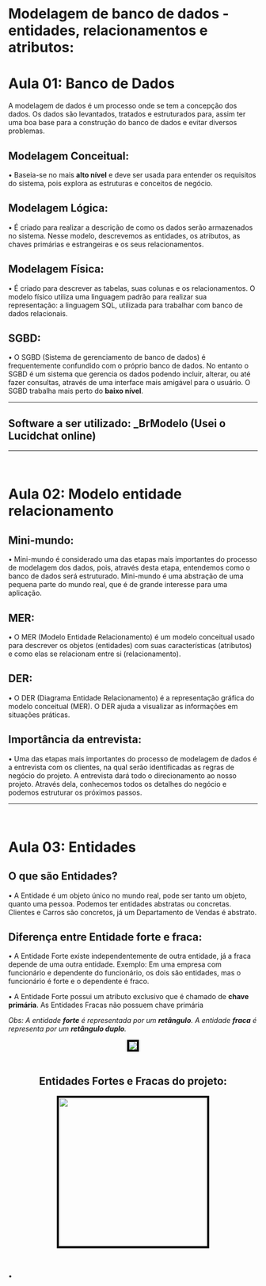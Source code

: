 <h1> Modelagem de banco de dados - entidades, relacionamentos e atributos: </h1>

<h1> Aula 01: Banco de Dados </h1>
<p> A modelagem de dados é um processo onde se tem a concepção dos dados. Os dados são levantados, tratados e estruturados para, assim ter uma boa base para a construção do banco de dados e evitar diversos problemas.</p>
 
<h2> <b> Modelagem Conceitual: </b> </h2>
<p>• Baseia-se no mais <b>alto nível</b> e deve ser usada para entender os requisitos do sistema, pois explora as estruturas e conceitos de negócio. </p>

<h2> <b> Modelagem Lógica: </b> </h2>
<p>• É criado para realizar a descrição de como os dados serão armazenados no sistema. Nesse modelo, descrevemos as entidades, os atributos, as chaves primárias e estrangeiras e os seus relacionamentos.</p>

<h2> <b> Modelagem Física: </b> </h2>
<p>• É criado para descrever as tabelas, suas colunas e os relacionamentos. O modelo físico utiliza uma linguagem padrão para realizar sua representação: a linguagem SQL, utilizada para trabalhar com banco de dados relacionais.</p>

<h2> <b> SGBD: </b> </h2>
<p>• O SGBD (Sistema de gerenciamento de banco de dados) é frequentemente confundido com o próprio banco de dados. No entanto o SGBD é um sistema que gerencia os dados podendo incluir, alterar, ou até fazer consultas, através de uma interface mais amigável para o usuário. O SGBD trabalha mais perto do <b>baixo nível</b>.</p>

<hr>

<h2> <b>Software a ser utilizado: _BrModelo (Usei o Lucidchat online)</b> </h2>

<hr> <br>

<h1> Aula 02: Modelo entidade relacionamento </h1>

<h2> <b>Mini-mundo: </b> </h2>
<p> • Mini-mundo é considerado uma das etapas mais importantes do processo de modelagem dos dados, pois, através desta etapa, entendemos como o banco de dados será estruturado. Mini-mundo é uma abstração de uma pequena parte do mundo real, que é de grande interesse para uma aplicação.</p> 

<h2> <b>MER: </b> </h2>
<p> • O MER (Modelo Entidade Relacionamento) é um modelo conceitual usado para descrever os objetos (entidades) com suas características (atributos) e como elas se relacionam entre si (relacionamento).

<h2> <b>DER: </b> </h2>
<p> • O DER (Diagrama Entidade Relacionamento) é a representação gráfica do modelo conceitual (MER). O DER ajuda a visualizar as informações em  situações práticas.

<h2> <b>Importância da entrevista: </b> </h2>
<p> • Uma das etapas mais importantes do processo de modelagem de dados é a entrevista com os clientes, na qual serão identificadas as regras de negócio do projeto. A entrevista dará todo o direcionamento ao nosso projeto. Através dela, conhecemos todos os detalhes do negócio e podemos estruturar os próximos passos. </p>

<hr> <br>

<h1> Aula 03: Entidades </h1>

<h2> <b> O que são Entidades? </b> </h2>
<p> • A Entidade é um objeto único no mundo real, pode ser tanto um objeto, quanto uma pessoa. Podemos ter entidades abstratas ou concretas. Clientes e Carros são concretos, já um Departamento de Vendas é abstrato. </p>

<h2> <b> Diferença entre Entidade forte e fraca: </b> </h2>
<p> • A Entidade Forte existe independentemente de outra entidade, já a fraca depende de uma outra entidade. Exemplo: Em uma empresa com funcionário e dependente do funcionário, os dois são entidades, mas o funcionário é forte e o dependente é fraco.</p>
<p> • A Entidade Forte possui um atributo exclusivo que é chamado de <b>chave primária</b>. As Entidades Fracas não possuem chave primária
<p style="font-style: italic;"> Obs: A entidade <b>forte</b> é representada por um <b>retângulo</b>. A entidade <b>fraca</b> é representa por um <b>retângulo duplo</b>.</p>

<div style="text-align: center;">
    <img align="center" style= "border: 4px solid black;"src="https://user-images.githubusercontent.com/69658602/188220164-682376ab-f76d-4e03-9211-924aa6d7dbed.png">
</div>
<br>

<h2 align="center"> Entidades Fortes e Fracas do projeto: </h2>
<div align="center" style="text-align: center;">
    <img style= "border: 4px solid black; height: 300px;"src="https://user-images.githubusercontent.com/69658602/188223520-eda49fef-ace7-4172-8747-bdb23ab51850.png">
</div>
<br>

<h2> <b>  </b> </h2>
<p> • </p>

